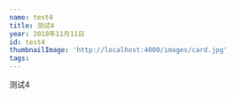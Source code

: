 ```yaml
---
name: test4
title: 测试4
year: 2018年11月11日
id: test4
thumbnailImage: 'http://localhost:4000/images/card.jpg'
tags:
---
```

测试4
